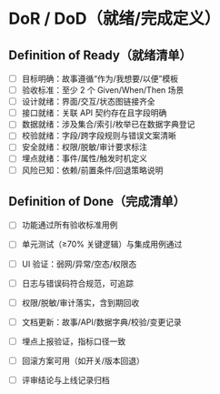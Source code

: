 # DoR / DoD（就绪/完成定义）

## Definition of Ready（就绪清单）
- [ ] 目标明确：故事遵循“作为/我想要/以便”模板
- [ ] 验收标准：至少 2 个 Given/When/Then 场景
- [ ] 设计就绪：界面/交互/状态图链接齐全
- [ ] 接口就绪：关联 API 契约存在且字段明确
- [ ] 数据就绪：涉及集合/索引/枚举已在数据字典登记
- [ ] 校验就绪：字段/跨字段规则与错误文案清晰
- [ ] 安全就绪：权限/脱敏/审计要求标注
- [ ] 埋点就绪：事件/属性/触发时机定义
- [ ] 风险已知：依赖/前置条件/回退策略说明

## Definition of Done（完成清单）
- [ ] 功能通过所有验收标准用例
- [ ] 单元测试（≥70% 关键逻辑）与集成用例通过
- [ ] UI 验证：弱网/异常/空态/权限态
- [ ] 日志与错误码符合规范，可追踪
- [ ] 权限/脱敏/审计落实，含到期回收
- [ ] 文档更新：故事/API/数据字典/校验/变更记录
- [ ] 埋点上报验证，指标口径一致
- [ ] 回滚方案可用（如开关/版本回退）
- [ ] 评审结论与上线记录归档

